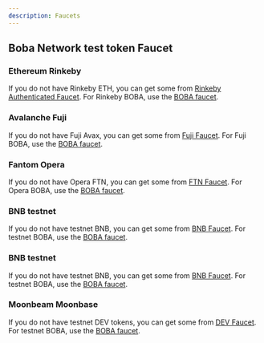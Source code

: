 ```yaml
---
description: Faucets
---
```


## Boba Network test token Faucet

### Ethereum Rinkeby

If you do not have Rinkeby ETH, you can get some from [Rinkeby Authenticated Faucet](https://www.rinkeby.io/#faucet). For Rinkeby BOBA, use the [BOBA faucet](https://gateway.testnet.avax.boba.network/wallet).

### Avalanche Fuji

If you do not have Fuji Avax, you can get some from [Fuji Faucet](https://faucet.avax.network). For Fuji BOBA, use the [BOBA faucet](https://gateway.testnet.avax.boba.network/wallet).

### Fantom Opera

If you do not have Opera FTN, you can get some from [FTN Faucet](https://faucet.fantom.network/). For Opera BOBA, use the [BOBA faucet](https://gateway.testnet.bobaopera.boba.network/wallet).

### BNB testnet

If you do not have testnet BNB, you can get some from [BNB Faucet](https://testnet.binance.org/faucet-smart). For testnet BOBA, use the [BOBA faucet](https://gateway.testnet.bnb.boba.network/wallet).

### BNB testnet

If you do not have testnet BNB, you can get some from [BNB Faucet](https://testnet.binance.org/faucet-smart). For testnet BOBA, use the [BOBA faucet](https://gateway.testnet.bnb.boba.network/wallet).

### Moonbeam Moonbase

If you do not have testnet DEV tokens, you can get some from [DEV Faucet](https://apps.moonbeam.network/moonbase-alpha/faucet/). For testnet BOBA, use the [BOBA faucet](https://gateway.bobabase.boba.network/wallet).


